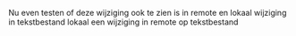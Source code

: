 Nu even testen of deze wijziging ook te zien is in remote en lokaal
wijziging in tekstbestand lokaal
een wijziging in remote op tekstbestand

